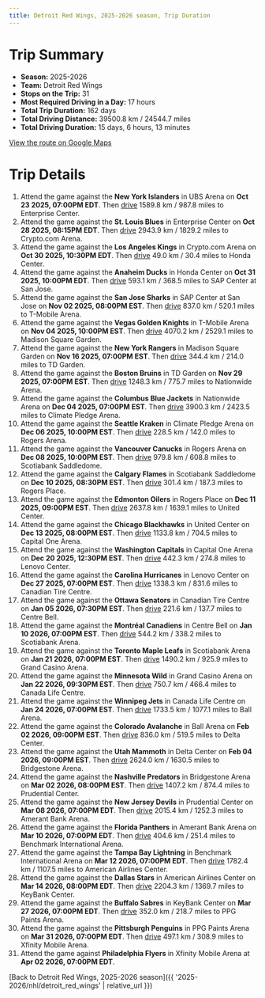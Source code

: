 ```yaml
---
title: Detroit Red Wings, 2025-2026 season, Trip Duration
---
```


# Trip Summary
- **Season:** 2025-2026
- **Team:** Detroit Red Wings
- **Stops on the Trip:** 31
- **Most Required Driving in a Day:** 17 hours
- **Total Trip Duration:** 162 days
- **Total Driving Distance:** 39500.8 km / 24544.7 miles
- **Total Driving Duration:** 15 days, 6 hours, 13 minutes

[View the route on Google Maps](https://www.google.com/maps/dir/UBS+Arena+New+York/Enterprise+Center+St.+Louis/Crypto.com+Arena+Los+Angeles/Honda+Center+Anaheim/SAP+Center+at+San+Jose+San+Jose/T-Mobile+Arena+Vegas/Madison+Square+Garden+New+York/TD+Garden+Boston/Nationwide+Arena+Columbus/Climate+Pledge+Arena+Seattle/Rogers+Arena+Vancouver/Scotiabank+Saddledome+Calgary/Rogers+Place+Edmonton/United+Center+Chicago/Capital+One+Arena+Washington/Lenovo+Center+Carolina/Canadian+Tire+Centre+Ottawa/Centre+Bell+Montréal/Scotiabank+Arena+Toronto/Grand+Casino+Arena+Minnesota/Canada+Life+Centre+Winnipeg/Ball+Arena+Colorado/Delta+Center+Utah/Bridgestone+Arena+Nashville/Prudential+Center+New+Jersey/Amerant+Bank+Arena+Florida/Benchmark+International+Arena+Tampa+Bay/American+Airlines+Center+Dallas/KeyBank+Center+Buffalo/PPG+Paints+Arena+Pittsburgh/Xfinity+Mobile+Arena+Philadelphia)

# Trip Details
1. Attend the game against the **New York Islanders** in UBS Arena on **Oct 23 2025, 07:00PM EDT**. Then [drive](https://www.google.com/maps/dir/UBS+Arena+New+York/Enterprise+Center+St.+Louis) 1589.8 km / 987.8 miles to Enterprise Center.
2. Attend the game against the **St. Louis Blues** in Enterprise Center on **Oct 28 2025, 08:15PM EDT**. Then [drive](https://www.google.com/maps/dir/Enterprise+Center+St.+Louis/Crypto.com+Arena+Los+Angeles) 2943.9 km / 1829.2 miles to Crypto.com Arena.
3. Attend the game against the **Los Angeles Kings** in Crypto.com Arena on **Oct 30 2025, 10:30PM EDT**. Then [drive](https://www.google.com/maps/dir/Crypto.com+Arena+Los+Angeles/Honda+Center+Anaheim) 49.0 km / 30.4 miles to Honda Center.
4. Attend the game against the **Anaheim Ducks** in Honda Center on **Oct 31 2025, 10:00PM EDT**. Then [drive](https://www.google.com/maps/dir/Honda+Center+Anaheim/SAP+Center+at+San+Jose+San+Jose) 593.1 km / 368.5 miles to SAP Center at San Jose.
5. Attend the game against the **San Jose Sharks** in SAP Center at San Jose on **Nov 02 2025, 08:00PM EST**. Then [drive](https://www.google.com/maps/dir/SAP+Center+at+San+Jose+San+Jose/T-Mobile+Arena+Vegas) 837.0 km / 520.1 miles to T-Mobile Arena.
6. Attend the game against the **Vegas Golden Knights** in T-Mobile Arena on **Nov 04 2025, 10:00PM EST**. Then [drive](https://www.google.com/maps/dir/T-Mobile+Arena+Vegas/Madison+Square+Garden+New+York) 4070.2 km / 2529.1 miles to Madison Square Garden.
7. Attend the game against the **New York Rangers** in Madison Square Garden on **Nov 16 2025, 07:00PM EST**. Then [drive](https://www.google.com/maps/dir/Madison+Square+Garden+New+York/TD+Garden+Boston) 344.4 km / 214.0 miles to TD Garden.
8. Attend the game against the **Boston Bruins** in TD Garden on **Nov 29 2025, 07:00PM EST**. Then [drive](https://www.google.com/maps/dir/TD+Garden+Boston/Nationwide+Arena+Columbus) 1248.3 km / 775.7 miles to Nationwide Arena.
9. Attend the game against the **Columbus Blue Jackets** in Nationwide Arena on **Dec 04 2025, 07:00PM EST**. Then [drive](https://www.google.com/maps/dir/Nationwide+Arena+Columbus/Climate+Pledge+Arena+Seattle) 3900.3 km / 2423.5 miles to Climate Pledge Arena.
10. Attend the game against the **Seattle Kraken** in Climate Pledge Arena on **Dec 06 2025, 10:00PM EST**. Then [drive](https://www.google.com/maps/dir/Climate+Pledge+Arena+Seattle/Rogers+Arena+Vancouver) 228.5 km / 142.0 miles to Rogers Arena.
11. Attend the game against the **Vancouver Canucks** in Rogers Arena on **Dec 08 2025, 10:00PM EST**. Then [drive](https://www.google.com/maps/dir/Rogers+Arena+Vancouver/Scotiabank+Saddledome+Calgary) 979.8 km / 608.8 miles to Scotiabank Saddledome.
12. Attend the game against the **Calgary Flames** in Scotiabank Saddledome on **Dec 10 2025, 08:30PM EST**. Then [drive](https://www.google.com/maps/dir/Scotiabank+Saddledome+Calgary/Rogers+Place+Edmonton) 301.4 km / 187.3 miles to Rogers Place.
13. Attend the game against the **Edmonton Oilers** in Rogers Place on **Dec 11 2025, 09:00PM EST**. Then [drive](https://www.google.com/maps/dir/Rogers+Place+Edmonton/United+Center+Chicago) 2637.8 km / 1639.1 miles to United Center.
14. Attend the game against the **Chicago Blackhawks** in United Center on **Dec 13 2025, 08:00PM EST**. Then [drive](https://www.google.com/maps/dir/United+Center+Chicago/Capital+One+Arena+Washington) 1133.8 km / 704.5 miles to Capital One Arena.
15. Attend the game against the **Washington Capitals** in Capital One Arena on **Dec 20 2025, 12:30PM EST**. Then [drive](https://www.google.com/maps/dir/Capital+One+Arena+Washington/Lenovo+Center+Carolina) 442.3 km / 274.8 miles to Lenovo Center.
16. Attend the game against the **Carolina Hurricanes** in Lenovo Center on **Dec 27 2025, 07:00PM EST**. Then [drive](https://www.google.com/maps/dir/Lenovo+Center+Carolina/Canadian+Tire+Centre+Ottawa) 1338.3 km / 831.6 miles to Canadian Tire Centre.
17. Attend the game against the **Ottawa Senators** in Canadian Tire Centre on **Jan 05 2026, 07:30PM EST**. Then [drive](https://www.google.com/maps/dir/Canadian+Tire+Centre+Ottawa/Centre+Bell+Montréal) 221.6 km / 137.7 miles to Centre Bell.
18. Attend the game against the **Montréal Canadiens** in Centre Bell on **Jan 10 2026, 07:00PM EST**. Then [drive](https://www.google.com/maps/dir/Centre+Bell+Montréal/Scotiabank+Arena+Toronto) 544.2 km / 338.2 miles to Scotiabank Arena.
19. Attend the game against the **Toronto Maple Leafs** in Scotiabank Arena on **Jan 21 2026, 07:00PM EST**. Then [drive](https://www.google.com/maps/dir/Scotiabank+Arena+Toronto/Grand+Casino+Arena+Minnesota) 1490.2 km / 925.9 miles to Grand Casino Arena.
20. Attend the game against the **Minnesota Wild** in Grand Casino Arena on **Jan 22 2026, 09:30PM EST**. Then [drive](https://www.google.com/maps/dir/Grand+Casino+Arena+Minnesota/Canada+Life+Centre+Winnipeg) 750.7 km / 466.4 miles to Canada Life Centre.
21. Attend the game against the **Winnipeg Jets** in Canada Life Centre on **Jan 24 2026, 07:00PM EST**. Then [drive](https://www.google.com/maps/dir/Canada+Life+Centre+Winnipeg/Ball+Arena+Colorado) 1733.5 km / 1077.1 miles to Ball Arena.
22. Attend the game against the **Colorado Avalanche** in Ball Arena on **Feb 02 2026, 09:00PM EST**. Then [drive](https://www.google.com/maps/dir/Ball+Arena+Colorado/Delta+Center+Utah) 836.0 km / 519.5 miles to Delta Center.
23. Attend the game against the **Utah Mammoth** in Delta Center on **Feb 04 2026, 09:00PM EST**. Then [drive](https://www.google.com/maps/dir/Delta+Center+Utah/Bridgestone+Arena+Nashville) 2624.0 km / 1630.5 miles to Bridgestone Arena.
24. Attend the game against the **Nashville Predators** in Bridgestone Arena on **Mar 02 2026, 08:00PM EST**. Then [drive](https://www.google.com/maps/dir/Bridgestone+Arena+Nashville/Prudential+Center+New+Jersey) 1407.2 km / 874.4 miles to Prudential Center.
25. Attend the game against the **New Jersey Devils** in Prudential Center on **Mar 08 2026, 07:00PM EDT**. Then [drive](https://www.google.com/maps/dir/Prudential+Center+New+Jersey/Amerant+Bank+Arena+Florida) 2015.4 km / 1252.3 miles to Amerant Bank Arena.
26. Attend the game against the **Florida Panthers** in Amerant Bank Arena on **Mar 10 2026, 07:00PM EDT**. Then [drive](https://www.google.com/maps/dir/Amerant+Bank+Arena+Florida/Benchmark+International+Arena+Tampa+Bay) 404.6 km / 251.4 miles to Benchmark International Arena.
27. Attend the game against the **Tampa Bay Lightning** in Benchmark International Arena on **Mar 12 2026, 07:00PM EDT**. Then [drive](https://www.google.com/maps/dir/Benchmark+International+Arena+Tampa+Bay/American+Airlines+Center+Dallas) 1782.4 km / 1107.5 miles to American Airlines Center.
28. Attend the game against the **Dallas Stars** in American Airlines Center on **Mar 14 2026, 08:00PM EDT**. Then [drive](https://www.google.com/maps/dir/American+Airlines+Center+Dallas/KeyBank+Center+Buffalo) 2204.3 km / 1369.7 miles to KeyBank Center.
29. Attend the game against the **Buffalo Sabres** in KeyBank Center on **Mar 27 2026, 07:00PM EDT**. Then [drive](https://www.google.com/maps/dir/KeyBank+Center+Buffalo/PPG+Paints+Arena+Pittsburgh) 352.0 km / 218.7 miles to PPG Paints Arena.
30. Attend the game against the **Pittsburgh Penguins** in PPG Paints Arena on **Mar 31 2026, 07:00PM EDT**. Then [drive](https://www.google.com/maps/dir/PPG+Paints+Arena+Pittsburgh/Xfinity+Mobile+Arena+Philadelphia) 497.1 km / 308.9 miles to Xfinity Mobile Arena.
31. Attend the game against **Philadelphia Flyers** in Xfinity Mobile Arena at **Apr 02 2026, 07:00PM EDT**.

[Back to Detroit Red Wings, 2025-2026 season]({{ '2025-2026/nhl/detroit_red_wings' | relative_url }})
